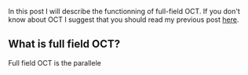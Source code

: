 In this post I will describe the functionning of full-field OCT. If you don't know about OCT I suggest that you should read my previous post [here](https://www.jscholler.com/2018-12-26-optical-coherence-tomography/).

## What is full field OCT?

Full field OCT is the parallele
